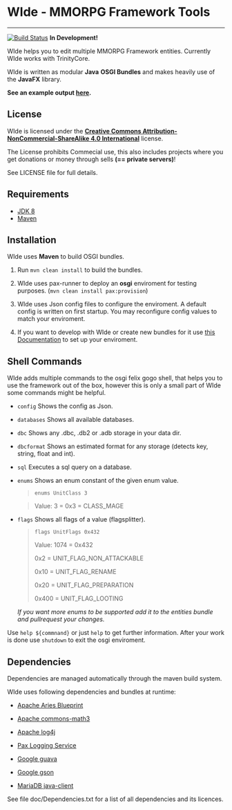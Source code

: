 # WIde - MMORPG Framework Tools #
---------------------------------
[![Build Status](https://travis-ci.org/Naios/WIde.svg?branch=master)](https://travis-ci.org/Naios/WIde) **In Development!**

WIde helps you to edit multiple MMORPG Framework entities.
Currently WIde works with TrinityCore.

WIde is written as modular **Java** **OSGI Bundles** and makes heavily use of the **JavaFX** library.

**See an example output [here](https://gist.github.com/Naios/634b0bfbc04e56165f96).**

License
-------------
WIde is licensed under the [**Creative Commons Attribution-NonCommercial-ShareAlike 4.0 International**](http://creativecommons.org/licenses/by-nc-sa/4.0/) license.

The License prohibits Commecial use, this also includes projects where you get donations or money through sells **(== private servers)**!

See LICENSE file for full details.

Requirements
---------------
- [JDK 8](http://www.oracle.com/technetwork/java/javase/downloads/jdk8-downloads-2133151.html)
- [Maven](http://maven.apache.org)

Installation
--------------
WIde uses **Maven** to build OSGI bundles.

1. Run `mvn clean install` to build the bundles.

2. WIde uses pax-runner to deploy an **osgi** enviroment for testing purposes. (`mvn clean install pax:provision`)

3. WIde uses Json config files to configure the enviroment. A default config is written on first startup. You may reconfigure config values to match your enviroment.

4. If you want to develop with WIde or create new bundles for it use [this Documentation](https://github.com/Naios/WIde/blob/master/doc/ide/eclipse/How%20to%20develop%20in%20Eclipse.md) to set up your enviroment.

Shell Commands
-------------
WIde adds multiple commands to the osgi felix gogo shell, that helps you to use the framework out of the box, however this is only a small part of WIde some commands might be helpful.

- `config` Shows the config as Json.

- `databases` Shows all available databases.

- `dbc` Shows any .dbc, .db2 or .adb storage in your data dir.

- `dbcformat` Shows an estimated format for any storage (detects key, string, float and int).

- `sql` Executes a sql query on a database.

- `enums` Shows an enum constant of the given enum value.

	> `enums UnitClass 3`

   	> Value: 3 = 0x3 = CLASS_MAGE

- `flags` Shows all flags of a value (flagsplitter).

	> `flags UnitFlags 0x432`
	>
   	> Value: 1074 = 0x432
   	>
   	>   0x2      = UNIT_FLAG_NON_ATTACKABLE
   	>
   	>  0x10      = UNIT_FLAG_RENAME
   	>
   	>  0x20      = UNIT_FLAG_PREPARATION
   	>
   	> 0x400      = UNIT_FLAG_LOOTING

	*If you want more enums to be supported add it to the entities bundle and pullrequest your changes.*

Use `help ${commnand}` or just `help` to get further information.
After your work is done use `shutdown` to exit the osgi enviroment.

Dependencies
--------------
Dependencies are managed automatically through the maven build system.

WIde uses following dependencies and bundles at runtime:

- [Apache Aries Blueprint](http://aries.apache.org/)

- [Apache commons-math3](http://commons.apache.org/proper/commons-math/)

- [Apache log4j](http://logging.apache.org/log4j/2.x/)

- [Pax Logging Service](https://ops4j1.jira.com/wiki/display/paxlogging/Pax+Logging)

- [Google guava](https://github.com/google/guava/)

- [Google gson](https://code.google.com/p/google-gson/)

- [MariaDB java-client](https://mariadb.com/kb/en/mariadb/client-libraries/mariadb-java-client/)

See file doc/Dependencies.txt for a list of all dependencies and its licences.

